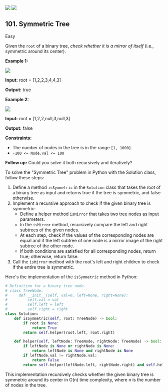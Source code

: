 [![](https://img.shields.io/github/stars/LeetCode-Top-Interview-150/LeetCode-Top-Interview-150?label=Stars&style=flat-square)](https://github.com/LeetCode-Top-Interview-150/LeetCode-Top-Interview-150)
[![](https://img.shields.io/github/forks/LeetCode-Top-Interview-150/LeetCode-Top-Interview-150?label=Fork%20me%20on%20GitHub%20&style=flat-square)](https://github.com/LeetCode-Top-Interview-150/LeetCode-Top-Interview-150/fork)

## 101\. Symmetric Tree

Easy

Given the `root` of a binary tree, _check whether it is a mirror of itself_ (i.e., symmetric around its center).

**Example 1:**

![](https://assets.leetcode.com/uploads/2021/02/19/symtree1.jpg)

**Input:** root = [1,2,2,3,4,4,3]

**Output:** true 

**Example 2:**

![](https://assets.leetcode.com/uploads/2021/02/19/symtree2.jpg)

**Input:** root = [1,2,2,null,3,null,3]

**Output:** false 

**Constraints:**

*   The number of nodes in the tree is in the range `[1, 1000]`.
*   `-100 <= Node.val <= 100`

**Follow up:** Could you solve it both recursively and iteratively?

To solve the "Symmetric Tree" problem in Python with the Solution class, follow these steps:

1. Define a method `isSymmetric` in the `Solution` class that takes the root of a binary tree as input and returns true if the tree is symmetric, and false otherwise.
2. Implement a recursive approach to check if the given binary tree is symmetric:
   - Define a helper method `isMirror` that takes two tree nodes as input parameters.
   - In the `isMirror` method, recursively compare the left and right subtrees of the given nodes.
   - At each step, check if the values of the corresponding nodes are equal and if the left subtree of one node is a mirror image of the right subtree of the other node.
   - If both conditions are satisfied for all corresponding nodes, return true; otherwise, return false.
3. Call the `isMirror` method with the root's left and right children to check if the entire tree is symmetric.

Here's the implementation of the `isSymmetric` method in Python:

```python
# Definition for a binary tree node.
# class TreeNode:
#     def __init__(self, val=0, left=None, right=None):
#         self.val = val
#         self.left = left
#         self.right = right
class Solution:
    def isSymmetric(self, root: TreeNode) -> bool:
        if root is None:
            return True
        return self.helper(root.left, root.right)

    def helper(self, leftNode: TreeNode, rightNode: TreeNode) -> bool:
        if leftNode is None or rightNode is None:
            return leftNode is None and rightNode is None
        if leftNode.val != rightNode.val:
            return False
        return self.helper(leftNode.left, rightNode.right) and self.helper(leftNode.right, rightNode.left)
```

This implementation recursively checks whether the given binary tree is symmetric around its center in O(n) time complexity, where n is the number of nodes in the tree.